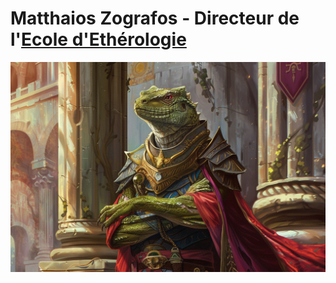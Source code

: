 # Matthaios Zografos - Directeur de l'[Ecole d'Ethérologie](../../VILLES/Rovtal.md#lecole-dethérologie)
![Matthaios Zografos](../../../_images/matthaios.png)